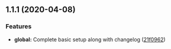 ## 1.1.1 (2020-04-08)


### Features

* **global:** Complete basic setup along with changelog ([21f0962](https://github.com/Mousticke/portfolio-new/commit/21f0962abbc9faebf85e00d5254f554dffaf3a20))




